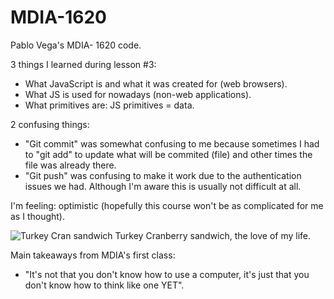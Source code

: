 # MDIA-1620
Pablo Vega's MDIA- 1620 code. 

3 things I learned during lesson #3: 
- What JavaScript is and what it was created for (web browsers).
- What JS is used for nowadays (non-web applications).
- What primitives are: JS primitives = data.



2 confusing things:
- "Git commit" was somewhat confusing to me because sometimes I had to "git add" to update what will be commited (file) and other times the file was already there. 
- "Git push" was confusing to make it work due to the authentication issues we had. Although I'm aware this is usually not difficult at all. 



I'm feeling: optimistic (hopefully this course won't be as complicated for me as I thought). 

![Turkey Cran sandwich](https://github.com/user-attachments/assets/f83e2ab1-ac3a-4b54-b3e3-790a082cb538) Turkey Cranberry sandwich, the love of my life.

Main takeaways from MDIA's first class:
- "It's not that you don't know how to use a computer, it's just that you don't know how to think like one YET".


